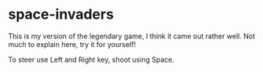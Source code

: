 # space-invaders
This is my version of the legendary game, I think it came out rather well. Not much to explain here, try it for yourself!

To steer use Left and Right key, shoot using Space.
